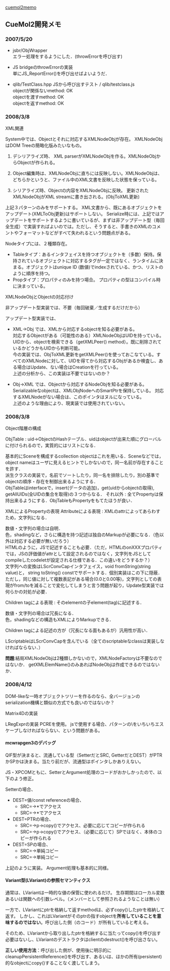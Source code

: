 [cuemol2memo](../../cuemol2memo)

## CueMol2開発メモ

### 2007/5/20

* jsbr/ObjWrapper<br />
エラー処理をするようにした．(throwErrorを呼び出す)

* JS bridgeのthrowErrorの実装<br />
単にJS_ReportError()を呼び出せばよいようだ．

* qlib/TestClass.hpp JSから呼び出すテスト / qlib/testclass.js <br />
objectが関係ないmethod: OK<br />
objectを渡すmethod: OK<br />
objectを返すmethod: OK
### 2008/3/8

XML関連

System中では、Objectとそれに対応するXMLNodeObjが存在。
XMLNodeObjはDOM Treeの簡略化版みたいなもの。

1. デシリアライズ時、
XML parserがXMLNodeObjを作る。XMLNodeObjからObjectが作られる。

1. Object編集時は、XMLNodeObjに直ちには反映しない。XMLNodeObjは、どちらかというと、ファイル中のXML文書を反映した状態を保っている。

1. シリアライズ時、Objectの内容をXMLNodeObjに反映。
更新されたXMLNodeObjがXML streamに書き出される。(ObjToXML更新)

上記３パターンのみをサポートする。
XML文書から、既にあるオブジェクトをアップデート(XMLToObj更新)はサポートしない。
Serialize時には、上記ではアップデートをサポートするように書いているが、まずは非アップデート型（毎回全生成）で実装すればよいのでは。ただし、そうすると、手書きのXMLのコメントやフォーマットなどがすべて失われるという問題点がある。


Nodeタイプには、２種類存在。

* Tableタイプ：あるインタフェイスを持つオブジェクトを（多数）保持。保持されているオブジェクトに対応するタグが一定ではなく、ランタイムに決まる。オブジェクトはunique ID (数値)でindexされている、かつ、リストのように順序を持つ。
* Propタイプ：プロパティのみを持つ場合。
プロパティの型はコンパイル時に決まっている。


XMLNodeObjとObjectの対応付け

非アップデート型実装では、不要（毎回破棄／生成するだけだから）

アップデート型実装では、

*  XML→Obj では、XMLから対応するobjectを知る必要がある。<br />
対応するObjectがある（可能性のある）XMLNodeObjはUIDを持っている。
UIDから、objectを検索できる（getXMLPeer() method）。既に削除されているかどうかもUIDから判断可能。<br />
今の実装では、ObjToXML更新をgetXMLPeer()を使っておこなている。すべてのXMLNodeに対して、UIDを得てから対応するObjがあるか検査し、ある場合はUpdate、ない場合はCreationを行っている。<br />
上述の分析から、この実装は不要ではないのか？<br />

*  Obj→XML では、Objectから対応するNodeObjを知る必要がある。<br />
Serializableなobjectは、XMLObjNodeへのSmartPtrを保持している。
対応するXMLNodeがない場合は、このポインタはヌルになっている。<br />
上述のような理由により、現実装では使用されていない。

### 2008/3/8

Object階層の構成

ObjTable
:   uid→ObjectのHashテーブル．uidはobjectが出来た順にグローバルに付けられるので，実質的にはリストになる．<br />

基本的にSceneを構成するcollection objectはこれを用いる．Sceneなどでは，object nameはユーザに見えるヒントでしかないので，同一名前が存在することを許す．<br />
派生クラスの実装で，名前でソートしたり，同一名を排除したり，別の基準でobjectの順序・存在を制御出来るようにする．<br />
ObjTableはinterfaceで，insert(データの追加)，get(uidからobjectの取得), getAllUIDs(全UIDの集合を取得)の３つからなる．
それ以外
:   全てPropertyは保持出来るようにする．ObjTableもPropertyをもてたほうが良い．


XMLによるPropertyの表現
Attributeによる表現
:   XMLのattrによってあらわすため，文字列になる．<br />

数値・文字列の場合は自明．<br />
色，shadingなど，さらに構造を持つ記述は独自のMarkupが必要になる．（色以外は対応する必要が無いだろう）<br />
HTMLのように，JSで記述することも必要．（ただ，HTMLのonXXXプロパティでは，JSの評価値がattrとして設定されるのではなく，文字列をJSとしてcompileしたcodeletが設定される仕様である．この違いをどうするか？）<br />
文字列への変換はLScrConvCapインタフェイス，void fromString(string value)と，
string toString() constでサポートする．個別実装はこの下に隠蔽．<br />
ただし，同じ値に対して複数表記がある場合(0.0と0.00等)，文字列としての表現がfrom/toを減ることで変化してしまうと言う問題が起り，Update型実装では何らかの対処が必要．

Children tagによる表現
:   そのelementの子element(tag)に記述する．<br />

数値・文字列の場合は冗長になる．<br />
色，shadingなどの構造もXMLによりMarkupできる．<br />

Children tagによる記述の方が（冗長になる面もあるが）汎用性が高い．

LScriptableはLScrConvCapを含んでいる（全てのscriptableなclassは実装しなければならない．）

**問題**:結局XMLNodeObjは2種類しかないので，XMLNodeFactoryは不要なのではないか．
getXMLElemName()のみあればNodeObjは作成できるのではないか．

### 2008/4/12

DOM-likeな一時オブジェクトツリーを作るのなら、全バージョンのserialization機構と類似の方式でも良いのではないか？

Matrix4Dの実装

LRegExprの実装
PCREを使用。
jsで使用する場合、パターンの\をいちいちエスケープしなければならない、という問題がある。


#### mcwrapgen3のデバッグ
QIF型が決まると、流通している型（SetterだとSRC, GetterだとDEST）がPTRかSPかは決まる。当たり前だが、流通型はポインタしかありえない。

JS・XPCOMともに、SetterとArgument処理のコードがおかしかったので、以下のよう修正。

Setterの場合、

* DEST=値/const referenceの場合、
    * SRC=<PTR>→*でアクセス
    * SRC=<SP>→*でアクセス
* DEST=PTRの場合、
    * SRC=<PTR>→p->copy()でアクセス、必要に応じてコピーが作られる
    * SRC=<SP>→p->copy()でアクセス、（必要に応じて）SPではなく、本体のコピーが作られる
* DEST=SPの場合、
    * SRC=<PTR>→単純コピー
    * SRC=<SP>→単純コピー

上記のように実装。
Argument処理も基本的に同様。

#### Variant型(LVariant)の参照セマンティクス
通常は、LVariantは一時的な値の保管に使われるだけ。
生存期間はローカル変数あるいは関数への引数レベル。（メンバーとして参照されるようなことは無い）

一方で、LVariantにptrを格納して返すmethodは、必ずcopy()したptrを格納して返す。
しかし、これはLVariantがそのptrの指すobjectを**所有していることを意味するのではない**。呼び出した側（のコード）が所有していると考える。

そのため、LVariantから取り出したptrを格納するに当たってcopy()を呼び出す必要はないし、LVariantのデストラクタはclientのdestruct()を呼び出さない。

**正しい使用方法**：呼び出した側が、使用後に明示的にcleanupPersistentReference()を呼び出す、あるいは、ほかの所有(persistent)的なobjectにcopy()することなく渡してしまう。